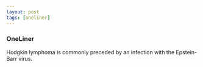 ```yaml
---
layout: post
tags: [oneliner]
---
```



### OneLiner

Hodgkin lymphoma is commonly preceded by an infection with the Epstein-Barr virus.
